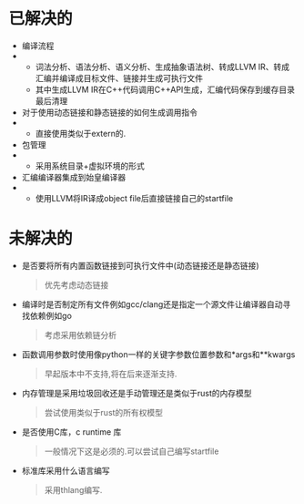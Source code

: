 # 已解决的
- 编译流程
- - 词法分析、语法分析、语义分析、生成抽象语法树、转成LLVM IR、转成汇编并编译成目标文件、链接并生成可执行文件
  - 其中生成LLVM IR在C++代码调用C++API生成，汇编代码保存到缓存目录最后清理
- 对于使用动态链接和静态链接的如何生成调用指令
- - 直接使用类似于extern的.
- 包管理
- - 采用系统目录+虚拟环境的形式
- 汇编编译器集成到始皇编译器
- - 使用LLVM将IR译成object file后直接链接自己的startfile
# 未解决的
- 是否要将所有内置函数链接到可执行文件中(动态链接还是静态链接)
  > 优先考虑动态链接
- 编译时是否制定所有文件例如gcc/clang还是指定一个源文件让编译器自动寻找依赖例如go
  > 考虑采用依赖链分析
- 函数调用参数时使用像python一样的关键字参数位置参数和*args和**kwargs
  > 早起版本中不支持,将在后来逐渐支持.
- 内存管理是采用垃圾回收还是手动管理还是类似于rust的内存模型
  > 尝试使用类似于rust的所有权模型
- 是否使用C库，c runtime 库
  > 一般情况下这是必须的.可以尝试自己编写startfile
- 标准库采用什么语言编写
  > 采用thlang编写.
